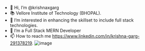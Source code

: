 - 👋 Hi, I’m @krishnaxgarg
- 📚 Vellore Institute of Technology (BHOPAL).
- 👀 I’m interested in enhancing the skillset to include full stack technologies.
- 🌱 I’m a Full Stack MERN Developer
- 📫 How to reach me https://www.linkedin.com/in/krishna-garg-291378219.
![image](https://user-images.githubusercontent.com/98656304/161368091-4321b275-e5c9-492e-b9d7-8820a4f40938.png)

<!---
krishnaxgarg/krishnaxgarg is a ✨ special ✨ repository because its `README.md` (this file) appears on your GitHub profile.
You can click the Preview link to take a look at your changes.
--->

